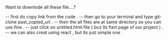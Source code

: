 Want to downlode all these file....?

-- first do copy link from the code .
-- then go to your terminal and type git-clone past_copied_url .
-- then the all files are at same directory so you can use fine .
-- just click on untitled.html file ( bcz  its fisrt page of our project ) .
-- we can also creat using react , but its just simple one .
